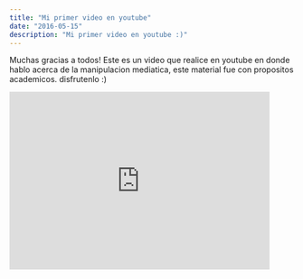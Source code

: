 ```yaml
---
title: "Mi primer video en youtube"
date: "2016-05-15"
description: "Mi primer video en youtube :)"
---
```


Muchas gracias a todos! Este es un video que realice en youtube en donde hablo acerca de la manipulacion mediatica, este material fue con propositos academicos. disfrutenlo :)

<iframe width="460" height="315" src="https://www.youtube.com/embed/fYCZq6S-vWc" title="YouTube video player" frameborder="0" allow="accelerometer; autoplay; clipboard-write; encrypted-media; gyroscope; picture-in-picture; web-share" allowfullscreen></iframe>
